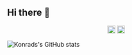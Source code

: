 ## Hi there 👋

<p align="center">
  <img src="https://komarev.com/ghpvc/?username=konradkapica&color=7851a9&style=flat-square&label=Profile+Views" alt="Profile Views" height="18">
  <a href="https://www.linkedin.com/in/konrad-kapica" target="_blank">
    <img src="https://img.shields.io/badge/-LinkedIn-000?style=flat-square&logo=Linkedin&logoColor=7851a9" alt="LinkedIn" height="18"/>
  </a>
</p>


![Konrads's GitHub stats](https://github-readme-stats.vercel.app/api?username=konradkapica&show_icons=true&theme=dracula)
